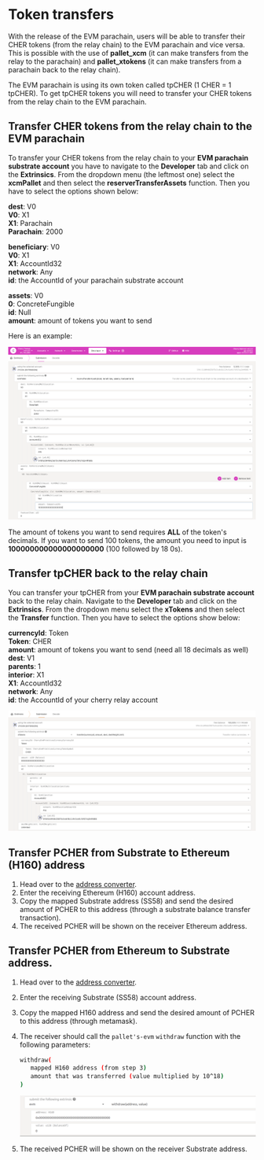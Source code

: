 # Token transfers

With the release of the EVM parachain, users will be able to transfer their CHER tokens (from the relay chain) to the EVM parachain and vice versa. This is possible with the use of **pallet_xcm** (it can make transfers from the relay to the parachain) and **pallet_xtokens** (it can make transfers from a parachain back to the relay chain).

The EVM parachain is using its own token called tpCHER (1 CHER = 1 tpCHER). To get tpCHER tokens you will need to transfer your CHER tokens from the relay chain to the EVM parachain.

## Transfer CHER tokens from the relay chain to the EVM parachain

To transfer your CHER tokens from the relay chain to your **EVM parachain substrate account** you have to navigate to the **Developer** tab and click on the **Extrinsics**. From the dropdown menu (the leftmost one) select the **xcmPallet** and then select the **reserverTransferAssets** function. Then you have to select the options shown below:

**dest**: V0  
**V0**: X1  
**X1**: Parachain  
**Parachain**: 2000  

**beneficiary**: V0  
**V0**: X1  
**X1**: AccountId32  
**network**: Any  
**id**: the AccountId of your parachain substrate account  

**assets**: V0  
**0**: ConcreteFungible  
**id**: Null  
**amount**: amount of tokens you want to send  

Here is an example:

![xcm token transfer](<../.gitbook/assets/evmXcmTransfer.png>)

The amount of tokens you want to send requires **ALL** of the token's decimals. If you want to send 100 tokens, the amount you need to input is **100000000000000000000** (100 followed by 18 0s).

## Transfer tpCHER back to the relay chain

You can transfer your tpCHER from your **EVM parachain substrate account** back to the relay chain. Navigate to the **Developer** tab and click on the **Extrinsics**. From the dropdown menu select the **xTokens** and then select the **Transfer** function. Then you have to select the options show below:

**currencyId**: Token  
**Token**: CHER  
**amount**: amount of tokens you want to send (need all 18 decimals as well)  
**dest**: V1  
**parents**: 1  
**interior**: X1  
**X1**: AccountId32  
**network**: Any  
**id**: the AccountId of your cherry relay account  

![xTokens transfer](<../.gitbook/assets/xtokensTransfer.png>)

## Transfer PCHER from Substrate to Ethereum (H160) address

1. Head over to the [address converter](https://converter.cherrylabs.org/).
2. Enter the receiving Ethereum (H160) account address.
3. Copy the mapped Substrate address (SS58) and send the desired amount of PCHER to this address (through a substrate balance transfer transaction).
4. The received PCHER will be shown on the receiver Ethereum address.

## Transfer PCHER from Ethereum to Substrate address.

1. Head over to the [address converter](https://converter.cherrylabs.org/).
2. Enter the receiving Substrate (SS58) account address.
3. Copy the mapped H160 address and send the desired amount of PCHER to this address (through metamask).
4. The receiver should call the `pallet's-evm` `withdraw` function with the following parameters:

   ```bash
   withdraw(
      mapped H160 address (from step 3)
      amount that was transferred (value multiplied by 10^18)
   )
   ```

   ![pallet's-evm withdraw function](<../.gitbook/assets/withdrawPalletEvm.png>)

5. The received PCHER will be shown on the receiver Substrate address.
